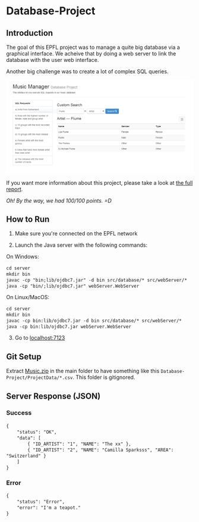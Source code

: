 Database-Project
================

Introduction
------------

The goal of this EPFL project was to manage a quite big database via a graphical interface. We acheive that by doing a web server to link the database with the user web interface.

Another big challenge was to create a lot of complex SQL queries.

![screenshot](screenshots/search.png?raw=true)

If you want more information about this project, please take a look at [the full report](report_group3.pdf).

_Oh! By the way, we had 100/100 points. =D_

How to Run
----------

1) Make sure you're connected on the EPFL network

2) Launch the Java server with the following commands:

On Windows:

```
cd server
mkdir bin
javac -cp "bin;lib/ojdbc7.jar" -d bin src/database/* src/webServer/*
java -cp "bin/;lib/ojdbc7.jar" webServer.WebServer
```

On Linux/MacOS:

```
cd server
mkdir bin
javac -cp bin:lib/ojdbc7.jar -d bin src/database/* src/webServer/*
java -cp bin:lib/ojdbc7.jar webServer.WebServer

```

3) Go to [localhost:7123](http://localhost:7123/)

Git Setup
---------

Extract [Music.zip](http://diaswww.epfl.ch/courses/db2014/project/Music.zip) in the main folder to have something like this `Database-Project/ProjectData/*.csv`. This folder is gitignored.


Server Response (JSON)
----------------------

### Success

```
{
	"status": "OK",
	"data": [
		{ "ID_ARTIST": "1", "NAME": "The xx" },
		{ "ID_ARTIST": "2", "NAME": "Camilla Sparksss", "AREA": "Switzerland" }
	]
}
```

### Error

```
{
	"status": "Error",
	"error": "I'm a teapot."
}
```
